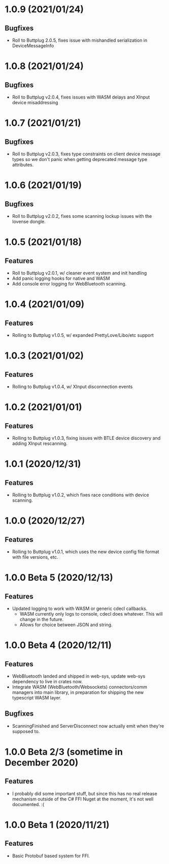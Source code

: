 # 1.0.9 (2021/01/24)

## Bugfixes

- Roll to Buttplug 2.0.5, fixes issue with mishandled serialization in DeviceMessageInfo

# 1.0.8 (2021/01/24)

## Bugfixes

- Roll to Buttplug v2.0.4, fixes issues with WASM delays and XInput device misaddressing

# 1.0.7 (2021/01/21)

## Bugfixes

- Roll to Buttplug v2.0.3, fixes type constraints on client device message types so we don't panic
  when getting deprecated message type attributes.

# 1.0.6 (2021/01/19)

## Bugfixes

- Roll to Buttplug v2.0.2, fixes some scanning lockup issues with the lovense dongle.

# 1.0.5 (2021/01/18)

## Features

- Roll to Buttplug v2.0.1, w/ cleaner event system and init handling
- Add panic logging hooks for native and WASM
- Add console error logging for WebBluetooth scanning.

# 1.0.4 (2021/01/09)

## Features

- Rolling to Buttplug v1.0.5, w/ expanded PrettyLove/Libo/etc support

# 1.0.3 (2021/01/02)

## Features

- Rolling to Buttplug v1.0.4, w/ XInput disconnection events

# 1.0.2 (2021/01/01)

## Features

- Rolling to Buttplug v1.0.3, fixing issues with BTLE device discovery and adding XInput rescanning.

# 1.0.1 (2020/12/31)

## Features

- Rolling to Buttplug v1.0.2, which fixes race conditions with device scanning.

# 1.0.0 (2020/12/27)

## Features

- Rolling to Buttplug v1.0.1, which uses the new device config file format with file versions, etc.

# 1.0.0 Beta 5 (2020/12/13)

## Features

- Updated logging to work with WASM or generic cdecl callbacks.
  - WASM currently only logs to console, cdecl does whatever. This will change in the future.
  - Allows for choice between JSON and string.

# 1.0.0 Beta 4 (2020/12/11)

## Features

- WebBluetooth landed and shipped in web-sys, update web-sys dependency to live in crates now.
- Integrate WASM (WebBluetooth/Websockets) connectors/comm managers into main library, in
  preparation for shipping the new typescript WASM layer.

## Bugfixes

- ScanningFinished and ServerDisconnect now actually emit when they're supposed to.

# 1.0.0 Beta 2/3 (sometime in December 2020)

## Features

- I probably did some important stuff, but since this has no real release mechanism outside of the
  C# FFI Nuget at the moment, it's not well documented. :(

# 1.0.0 Beta 1 (2020/11/21)

## Features

- Basic Protobuf based system for FFI.